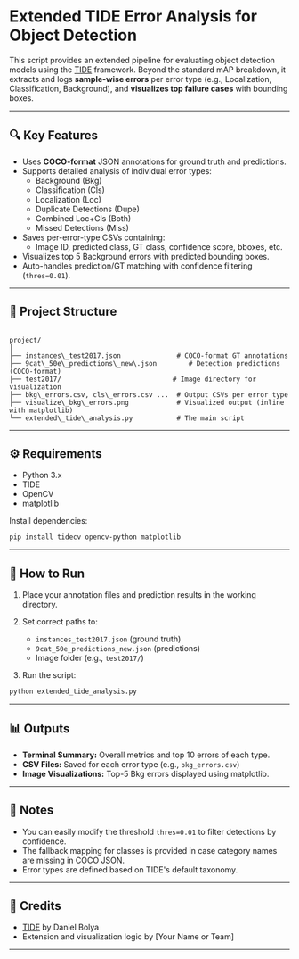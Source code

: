
# Extended TIDE Error Analysis for Object Detection

This script provides an extended pipeline for evaluating object detection models using the [TIDE](https://github.com/dbolya/tide) framework. Beyond the standard mAP breakdown, it extracts and logs **sample-wise errors** per error type (e.g., Localization, Classification, Background), and **visualizes top failure cases** with bounding boxes.

---

## 🔍 Key Features

- Uses **COCO-format** JSON annotations for ground truth and predictions.
- Supports detailed analysis of individual error types:
  - Background (Bkg)
  - Classification (Cls)
  - Localization (Loc)
  - Duplicate Detections (Dupe)
  - Combined Loc+Cls (Both)
  - Missed Detections (Miss)
- Saves per-error-type CSVs containing:
  - Image ID, predicted class, GT class, confidence score, bboxes, etc.
- Visualizes top 5 Background errors with predicted bounding boxes.
- Auto-handles prediction/GT matching with confidence filtering (`thres=0.01`).

---

## 📂 Project Structure

```

project/
│
├── instances\_test2017.json              # COCO-format GT annotations
├── 9cat\_50e\_predictions\_new\.json        # Detection predictions (COCO-format)
├── test2017/                            # Image directory for visualization
├── bkg\_errors.csv, cls\_errors.csv ...  # Output CSVs per error type
├── visualize\_bkg\_errors.png            # Visualized output (inline with matplotlib)
└── extended\_tide\_analysis.py           # The main script

````

---

## ⚙️ Requirements

- Python 3.x
- TIDE
- OpenCV
- matplotlib

Install dependencies:

```bash
pip install tidecv opencv-python matplotlib
````

---

## 🚀 How to Run

1. Place your annotation files and prediction results in the working directory.
2. Set correct paths to:

   * `instances_test2017.json` (ground truth)
   * `9cat_50e_predictions_new.json` (predictions)
   * Image folder (e.g., `test2017/`)
3. Run the script:

```bash
python extended_tide_analysis.py
```

---

## 📊 Outputs

* **Terminal Summary:** Overall metrics and top 10 errors of each type.
* **CSV Files:** Saved for each error type (e.g., `bkg_errors.csv`)
* **Image Visualizations:** Top-5 Bkg errors displayed using matplotlib.

---

## 📝 Notes

* You can easily modify the threshold `thres=0.01` to filter detections by confidence.
* The fallback mapping for classes is provided in case category names are missing in COCO JSON.
* Error types are defined based on TIDE's default taxonomy.

---

## 📎 Credits

* [TIDE](https://github.com/dbolya/tide) by Daniel Bolya
* Extension and visualization logic by \[Your Name or Team]

---


